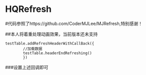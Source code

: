 # HQRefresh

#代码参照了https://github.com/CoderMJLee/MJRefresh,特别感谢！

##本人将着重处理动画效果，当前版本还未支持

```
testTable.addRefreshHeaderWithCallBack({
        //加载数据
        testTable.headerEndRefreshing()
        })
```
###设置上述回调即可
